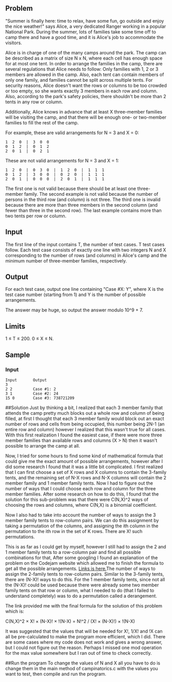 ## Problem
"Summer is finally here: time to relax, have some fun, go outside and enjoy the nice weather!" says Alice, a very dedicated Ranger working in a popular National Park. During the summer, lots of families take some time off to camp there and have a good time, and it is Alice's job to accommodate the visitors.

Alice is in charge of one of the many camps around the park. The camp can be described as a matrix of size N x N, where each cell has enough space for at most one tent. In order to arrange the families in the camp, there are several regulations that Alice needs to follow:
Only families with 1, 2 or 3 members are allowed in the camp. Also, each tent can contain members of only one family, and families cannot be split across multiple tents.
For security reasons, Alice doesn't want the rows or columns to be too crowded or too empty, so she wants exactly 3 members in each row and column.
Also, according to the park's safety policies, there shouldn't be more than 2 tents in any row or column.

Additionally, Alice knows in advance that at least X three-member families will be visiting the camp, and that there will be enough one- or two-member families to fill the rest of the camp.

For example, these are valid arrangements for N = 3 and X = 0:
```
1  2  0  |  3  0  0
0  1  2  |  0  1  2
2  0  1  |  0  2  1
```

These are not valid arrangements for N = 3 and X = 1:

```
1  2  0  |  0  3  0  |  1  2  0  |  1  1  1
0  1  2  |  3  0  0  |  0  2  0  |  1  1  1
2  0  1  |  0  0  0  |  2  0  1  |  1  1  1
```

The first one is not valid because there should be at least one three-member family.
The second example is not valid because the number of persons in the third row (and column) is not three.
The third one is invalid because there are more than three members in the second column (and fewer than three in the second row).
The last example contains more than two tents per row or column.


## Input
The first line of the input contains T, the number of test cases. T test cases follow. Each test case consists of exactly one line with two integers N and X corresponding to the number of rows (and columns) in Alice's camp and the minimum number of three-member families, respectively.

## Output
For each test case, output one line containing "Case #X: Y", where X is the test case number (starting from 1) and Y is the number of possible arrangements.

The answer may be huge, so output the answer modulo 10^9 + 7.

## Limits
1 ≤ T ≤ 200.
0 ≤ X ≤ N.

## Sample
### Input
```
Input       Output
3           
2 2         Case #1: 2
3 1         Case #2: 24
15 0        Case #3: 738721209
```



##Solution
Just by thinking a bit, I realized that each 3 member family that attends the camp pretty much blocks out a whole row and column of being filled,
at first I thought that each 3 member family would block out an exact number of rows and cells from being occupied, this number being 2N-1 (an entire row and column)
however I realized that this wasn't true for all cases. With this first realization I found the easiest case, if there were more three member families than available
rows and columns (X > N) then it wasn't possible to arrange the camp at all.

Now, I tried for some hours to find some kind of mathematical formula that could give me the exact amount of possible arrangements, however after I did some research
I found that it was a little bit complicated. I first realized that I can first choose a set of X rows and X columns to contain the 3-family tents, and the remaining set of N-X rows and N-X columns will contain the 2 member family and 1 member family tents. Now I had to figure out the number of ways that I could choose each row and column for the three member families. After some research on how to do this, I found that the solution for this sub-problem was that there were C(N,X)^2 ways of choosing the rows and columns, where C(N,X) is a binomial coefficient.

Now I also had to take into account the number of ways to assign the 3 member family tents to row-column pairs. We can do this assignment by taking a permutation of the columns, and assigning the ith column in the permutation to the ith row in the set of K rows. There are X! such permutations.

This is as far as I could get by myself, however I still had to assign the 2 and 1 member family tents to a row-column pair and find all possible combinations for that,  After some googling I found an explanation of the problem on the Codejam website which allowed me to finish the formula to get all the possible arrangements. [Links is here.](https://code.google.com/codejam/contest/5224486/dashboard#s=a&a=1)The number of ways to assign the 2-family tents to row-column pairs. Similar to the 3-family tents, there are (N-X)! ways to do this. For the 1 member family tents, since not all the (N-X)! could be used because there were already some two member family tents on that row or column, what I needed to do (that I failed to understand completely) was to do a permutation called a derangement.


The link provided me with the final formula for the solution of this problem which is:

C(N,X)^2 × X! × (N-X)! × !(N-X) = N!^2 / (X! × (N-X)!) × !(N-X)

It was suggested that the values that will be needed for X!, 1/X! and !X can all be pre-calculated to make the program more efficient, which I did. There are some cases where my code does not work and gives a wrong answer, but I could not figure out the reason. Perhaps I missed one mod operation for the max value somewhere but I ran out of time to check correctly.

##Run the program
To change the values of N and X all you have to do is change them in the main method of campinatorics.c with the values you want to test, then compile and run the program.
